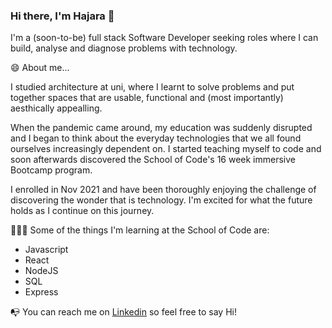### Hi there, I'm Hajara 👋

I'm a (soon-to-be) full stack Software Developer seeking roles where I can build, analyse and diagnose problems with technology. 


😄 About me...

I studied architecture at uni, where I learnt to solve problems and put together spaces that are usable, functional and (most importantly) aesthically appealling. 

When the pandemic came around, my education was suddenly disrupted and I began to think about the everyday technologies that we all found ourselves increasingly dependent on. I started teaching myself to code and soon afterwards discovered the School of Code's 16 week immersive Bootcamp program.

I enrolled in Nov 2021 and have been thoroughly enjoying the challenge of discovering the wonder that is technology. I'm excited for what the future holds as I continue on this journey.

👩🏿‍💻 Some of the things I'm learning at the School of Code are:
- Javascript
- React
- NodeJS
- SQL
- Express


📭 You can reach me on [Linkedin](https://www.linkedin.com/in/hajara-iyal-363340120/) so feel free to say Hi! 


